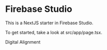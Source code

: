 # Firebase Studio

This is a NextJS starter in Firebase Studio.

To get started, take a look at src/app/page.tsx.

Digital Alignment 
